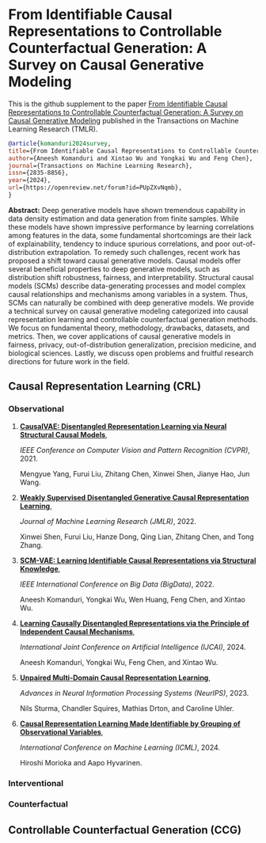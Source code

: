 # From Identifiable Causal Representations to Controllable Counterfactual Generation: A Survey on Causal Generative Modeling

This is the github supplement to the paper [From Identifiable Causal Representations to Controllable Counterfactual Generation: A Survey on Causal Generative Modeling](https://openreview.net/forum?id=PUpZXvNqmb) published in the Transactions on Machine Learning Research (TMLR).

```bibtex
@article{komanduri2024survey,
title={From Identifiable Causal Representations to Controllable Counterfactual Generation: A Survey on Causal Generative Modeling},
author={Aneesh Komanduri and Xintao Wu and Yongkai Wu and Feng Chen},
journal={Transactions on Machine Learning Research},
issn={2835-8856},
year={2024},
url={https://openreview.net/forum?id=PUpZXvNqmb},
}
```

**Abstract:** Deep generative models have shown tremendous capability in data density estimation and data generation from finite samples. While these models have shown impressive performance by learning correlations among features in the data, some fundamental shortcomings are their lack of explainability, tendency to induce spurious correlations, and poor out-of-distribution extrapolation. To remedy such challenges, recent work has proposed a shift toward causal generative models. Causal models offer several beneficial properties to deep generative models, such as distribution shift robustness, fairness, and interpretability. Structural causal models (SCMs) describe data-generating processes and model complex causal relationships and mechanisms among variables in a system. Thus, SCMs can naturally be combined with deep generative models. We provide a technical survey on causal generative modeling categorized into causal representation learning and controllable counterfactual generation methods. We focus on fundamental theory, methodology, drawbacks, datasets, and metrics. Then, we cover applications of causal generative models in fairness, privacy, out-of-distribution generalization, precision medicine, and biological sciences. Lastly, we discuss open problems and fruitful research directions for future work in the field.



## Causal Representation Learning (CRL)
### Observational
1. [**CausalVAE: Disentangled Representation Learning via Neural Structural Causal Models**](https://openaccess.thecvf.com/content/CVPR2021/html/Yang_CausalVAE_Disentangled_Representation_Learning_via_Neural_Structural_Causal_Models_CVPR_2021_paper.html),

     *IEEE Conference on Computer Vision and Pattern Recognition (CVPR)*, 2021.

     Mengyue Yang, Furui Liu, Zhitang Chen, Xinwei Shen, Jianye Hao, Jun Wang.
  
2. [**Weakly Supervised Disentangled Generative Causal Representation Learning**](https://arxiv.org/abs/2010.02637),

      *Journal of Machine Learning Research (JMLR)*, 2022. 

      Xinwei Shen, Furui Liu, Hanze Dong, Qing Lian, Zhitang Chen, and Tong Zhang.

3. [**SCM-VAE: Learning Identifiable Causal Representations via Structural Knowledge**](https://ieeexplore.ieee.org/document/10021114),

      *IEEE International Conference on Big Data (BigData)*, 2022. 

      Aneesh Komanduri, Yongkai Wu, Wen Huang, Feng Chen, and Xintao Wu.

4. [**Learning Causally Disentangled Representations via the Principle of Independent Causal Mechanisms**](https://arxiv.org/abs/2306.01213),

      *International Joint Conference on Artificial Intelligence (IJCAI)*, 2024.

      Aneesh Komanduri, Yongkai Wu, Feng Chen, and Xintao Wu.

5. [**Unpaired Multi-Domain Causal Representation Learning**](https://openreview.net/forum?id=zW1uVN6Mbv),

      *Advances in Neural Information Processing Systems (NeurIPS)*, 2023.

      Nils Sturma, Chandler Squires, Mathias Drton, and Caroline Uhler.

6. [**Causal Representation Learning Made Identifiable by Grouping of Observational Variables**](https://openreview.net/forum?id=SL6V527p1F&referrer=%5Bthe%20profile%20of%20Aapo%20Hyvarinen%5D(%2Fprofile%3Fid%3D~Aapo_Hyvarinen1)),

      *International Conference on Machine Learning (ICML)*, 2024.

      Hiroshi Morioka and Aapo Hyvarinen.

### Interventional

### Counterfactual



## Controllable Counterfactual Generation (CCG)




